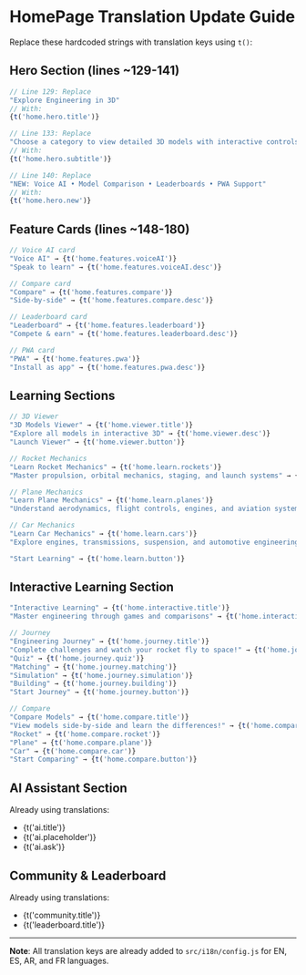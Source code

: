 # HomePage Translation Update Guide

Replace these hardcoded strings with translation keys using `t()`:

## Hero Section (lines ~129-141)
```jsx
// Line 129: Replace
"Explore Engineering in 3D"
// With:
{t('home.hero.title')}

// Line 133: Replace  
"Choose a category to view detailed 3D models with interactive controls"
// With:
{t('home.hero.subtitle')}

// Line 140: Replace
"NEW: Voice AI • Model Comparison • Leaderboards • PWA Support"
// With:
{t('home.hero.new')}
```

## Feature Cards (lines ~148-180)
```jsx
// Voice AI card
"Voice AI" → {t('home.features.voiceAI')}
"Speak to learn" → {t('home.features.voiceAI.desc')}

// Compare card
"Compare" → {t('home.features.compare')}
"Side-by-side" → {t('home.features.compare.desc')}

// Leaderboard card
"Leaderboard" → {t('home.features.leaderboard')}
"Compete & earn" → {t('home.features.leaderboard.desc')}

// PWA card
"PWA" → {t('home.features.pwa')}
"Install as app" → {t('home.features.pwa.desc')}
```

## Learning Sections
```jsx
// 3D Viewer
"3D Models Viewer" → {t('home.viewer.title')}
"Explore all models in interactive 3D" → {t('home.viewer.desc')}
"Launch Viewer" → {t('home.viewer.button')}

// Rocket Mechanics
"Learn Rocket Mechanics" → {t('home.learn.rockets')}
"Master propulsion, orbital mechanics, staging, and launch systems" → {t('home.learn.rockets.desc')}

// Plane Mechanics
"Learn Plane Mechanics" → {t('home.learn.planes')}
"Understand aerodynamics, flight controls, engines, and aviation systems" → {t('home.learn.planes.desc')}

// Car Mechanics
"Learn Car Mechanics" → {t('home.learn.cars')}
"Explore engines, transmissions, suspension, and automotive engineering" → {t('home.learn.cars.desc')}

"Start Learning" → {t('home.learn.button')}
```

## Interactive Learning Section
```jsx
"Interactive Learning" → {t('home.interactive.title')}
"Master engineering through games and comparisons" → {t('home.interactive.subtitle')}

// Journey
"Engineering Journey" → {t('home.journey.title')}
"Complete challenges and watch your rocket fly to space!" → {t('home.journey.desc')}
"Quiz" → {t('home.journey.quiz')}
"Matching" → {t('home.journey.matching')}
"Simulation" → {t('home.journey.simulation')}
"Building" → {t('home.journey.building')}
"Start Journey" → {t('home.journey.button')}

// Compare
"Compare Models" → {t('home.compare.title')}
"View models side-by-side and learn the differences!" → {t('home.compare.desc')}
"Rocket" → {t('home.compare.rocket')}
"Plane" → {t('home.compare.plane')}
"Car" → {t('home.compare.car')}
"Start Comparing" → {t('home.compare.button')}
```

## AI Assistant Section
Already using translations:
- {t('ai.title')}
- {t('ai.placeholder')}
- {t('ai.ask')}

## Community & Leaderboard
Already using translations:
- {t('community.title')}
- {t('leaderboard.title')}

---

**Note**: All translation keys are already added to `src/i18n/config.js` for EN, ES, AR, and FR languages.
